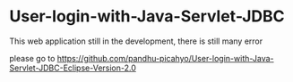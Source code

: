 # User-login-with-Java-Servlet-JDBC

This web application still in the development, there is still many error

please go to https://github.com/pandhu-picahyo/User-login-with-Java-Servlet-JDBC-Eclipse-Version-2.0

